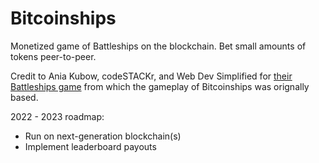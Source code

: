 # Bitcoinships

Monetized game of Battleships on the blockchain. Bet small amounts of tokens peer-to-peer.

Credit to Ania Kubow, codeSTACKr, and Web Dev Simplified for [their Battleships game](https://github.com/kubowania/battleships) from which the gameplay of Bitcoinships was orignally based.

2022 - 2023 roadmap: 

* Run on next-generation blockchain(s)
* Implement leaderboard payouts 
